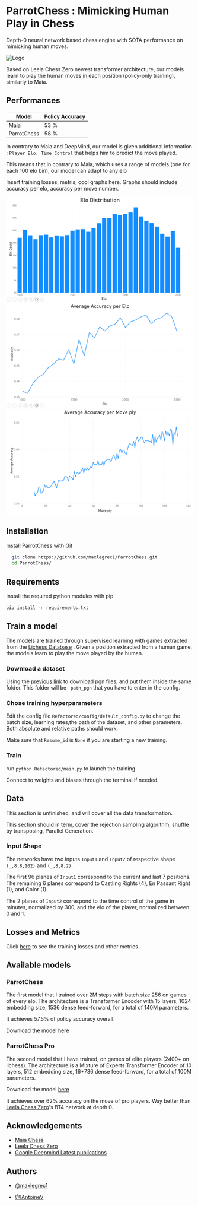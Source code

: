 
# ParrotChess : Mimicking Human Play in Chess

Depth-0 neural network based chess engine with SOTA performance on mimicking human moves.




![Logo](https://media1.tenor.com/m/Yb0fYsfyksQAAAAd/chesscom-chess.gif)


Based on Leela Chess Zero newest transformer architecture, our models learn to play the human moves in each position (policy-only training), similarly to Maia.


## Performances 

| Model             | Policy Accuracy |
| ---               | ---             |
| Maia              | 53 %            |
| ParrotChess       | 58 %            |


In contrary to Maia and DeepMind, our model is given additional information : ```Player Elo, Time Control``` that helps him to predict the move played.

This means that in contrary to Maia, which uses a range of models (one for each 100 elo bin), our model can adapt to any elo


Insert training losses, metris, cool graphs here.
Graphs should include accuracy per elo, accuracy per move number.

![Elo Distribution](/assets/Elo_Distribution.png)
![Accuracy per Elo](/assets/Accuracy_Per_Elo.png)
![Accuracy per Move Ply](/assets/Accuracy_Per_ply.png)

## Installation

Install ParrotChess with Git

```bash
  git clone https://github.com/maxlegrec1/ParrotChess.git
  cd ParrotChess/
```


    
## Requirements

Install the required python modules with pip.

```bash
pip install -r requirements.txt
```
    
## Train a model

The models are trained through supervised learning with games extracted from the [Lichess Database](https://database.lichess.org/) . Given a position extracted from a human game, the models learn to play the move played by the human.

### Download a dataset 

Using the [previous link](https://database.lichess.org/) to download pgn files, and put them inside the same folder. This folder will be ``` path_pgn``` that you have to enter in the config.

### Chose training hyperparameters

Edit the config file ```Refactored/config/default_config.py``` 
 to change the batch size, learning rates,the path of the dataset, and other parameters. Both absolute and relative paths should work.


Make sure that ```Resume_id``` is ```None``` if you are starting a new training.


### Train

run ```python Refactored/main.py``` to launch the training.

Connect to weights and biases through the terminal if needed.


## Data

This section is unfinished, and will cover all the data transformation.

This section should in term, cover the rejection sampling algorithm, shuffle by transposing, Parallel Generation.
### Input Shape

The networks have two inputs ```Input1``` and ```Input2``` of respective shape ```(_,8,8,102)``` and ```(_,8,8,2)```.

The first 96 planes of ```Input1``` correspond to the current and last 7 positions. The remaining 6 planes correspond to Castling Rights (4), En Passant Right (1), and Color (1).

The 2 planes of ```Input2``` correspond to the time control of the game in minutes, normalized by 300, and the elo of the player, normalized between 0 and 1. 

## Losses and Metrics

Click [here](https://wandb.ai/maxlegrec/owt) to see the training losses and other metrics.

## Available models

### ParrotChess
The first model that I trained over 2M steps with batch size 256 on games of every elo.
The architecture is a Transformer Encoder with 15 layers, 1024 embedding size, 1536 dense feed-forward, for a total of 140M parameters. 

It achieves 57.5% of policy accuracy overall.

Download the model [here](https://wandb.ai/maxlegrec/owt/runs/9puxko1e/files?nw=nwusermaxlegrec)

### ParrotChess Pro
The second model that I have trained, on games of elite players (2400+ on lichess).
The architecture is a Mixture of Experts Transformer Encoder of 10 layers, 512 embedding size, 16*736 dense feed-forward, for a total of 100M parameters. 

Download the model [here](https://wandb.ai/maxlegrec/owt/runs/t4sltaps/files?nw=nwusermaxlegrec)

It achieves over 62% accuracy on the move of pro players. Way better than [Leela Chess Zero](https://lczero.org/)'s BT4 network at depth 0.
## Acknowledgements

 - [Maia Chess](https://maiachess.com/)
 - [Leela Chess Zero](https://lczero.org/)
 - [Google Deepmind Latest publications](https://arxiv.org/abs/2402.04494)


## Authors

- [@maxlegrec1](https://www.github.com/maxlegrec1)

- [@IAntoineV](https://www.github.com/IAntoineV)

